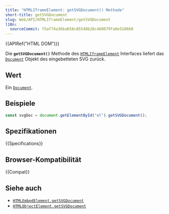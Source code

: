 ```yaml
---
title: "HTMLIframeElement: getSVGDocument() Methode"
short-title: getSVGDocument
slug: Web/API/HTMLIframeElement/getSVGDocument
l10n:
  sourceCommit: f5af74a36ba658c85548b28c460079fa0e510668
---
```


{{APIRef("HTML DOM")}}

Die **`getSVGDocument()`** Methode des [`HTMLIframeElement`](/de/docs/Web/API/HTMLIframeElement) Interfaces liefert das [`Document`](/de/docs/Web/API/Document) Objekt des eingebetteten SVG zurück.

## Wert

Ein [`Document`](/de/docs/Web/API/Document).

## Beispiele

```js
const svgDoc = document.getElementById("el").getSVGDocument();
```

## Spezifikationen

{{Specifications}}

## Browser-Kompatibilität

{{Compat}}

## Siehe auch

- [`HTMLEmbedElement.getSVGDocument`](/de/docs/Web/API/HTMLEmbedElement/getSVGDocument)
- [`HTMLObjectElement.getSVGDocument`](/de/docs/Web/API/HTMLObjectElement/getSVGDocument)
